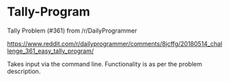 # Tally-Program
Tally Problem (#361) from /r/DailyProgrammer

https://www.reddit.com/r/dailyprogrammer/comments/8jcffg/20180514_challenge_361_easy_tally_program/

Takes input via the command line. Functionality is as per the problem description.
